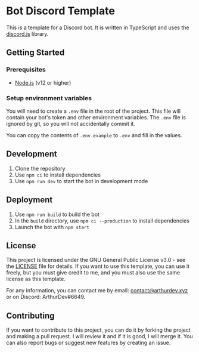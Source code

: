 # Bot Discord Template 

This is a template for a Discord bot. It is written in TypeScript and uses the [discord.js](https://discord.js.org) library.

## Getting Started

### Prerequisites

- [Node.js](https://nodejs.org/en/) (v12 or higher)

### Setup environment variables

You will need to create a `.env` file in the root of the project. This file will contain your bot's token and other environment variables. The `.env` file is ignored by git, so you will not accidentally commit it.

You can copy the contents of `.env.example` to `.env` and fill in the values.

## Development

1. Clone the repository
2. Use `npm ci` to install dependencies
3. Use `npm run dev` to start the bot in development mode

## Deployment

1. Use `npm run build` to build the bot
2. In the `build` directory, use `npm ci --production` to install dependencies
3. Launch the bot with `npm start`

## License

This project is licensed under the GNU General Public License v3.0 - see the [LICENSE](License.md) file for details.
If you want to use this template, you can use it freely, but you must give credit to me, and you must also use the same license as this template.

For any information, you can contact me by email: [contact@arthurdev.xyz](mailto:contact@arthurdev.xyz) or on Discord: ArthurDev#6649.

## Contributing

If you want to contribute to this project, you can do it by forking the project and making a pull request. I will review it and if it is good, I will merge it.
You can also report bugs or suggest new features by creating an issue.